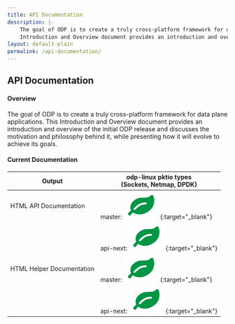 ```yaml
---
title: API Documentation
description: |-
    The goal of ODP is to create a truly cross­-platform framework for data plane applications. This
    Introduction and Overview document provides an introduction and overview of the initial ODP release and discusses the motivation and philosophy behind it, while presenting how it will evolve to achieve its goals.
layout: default-plain
permalink: /api-documentation/
---
```

## API Documentation

#### Overview

The goal of ODP is to create a truly cross­-platform framework for data plane applications. This 
Introduction and Overview document provides an introduction and overview of the initial ODP release and discusses the motivation and philosophy behind it, while presenting how it will evolve to achieve its goals.

#### Current Documentation

| Output | odp-linux pktio types<br />(Sockets, Netmap, DPDK) |
| ------ | -------------------------------------------------- |
| HTML API Documentation | master: [![Leaf Icon](/assets/images/leaf.png)](/api-documentation/master/api/index.html){:target="_blank"} |
|        | api-next: [![Leaf Icon](/assets/images/leaf.png)](/api-documentation/api-next/api/index.html){:target="_blank"} |
| HTML Helper Documentation | master: [![Leaf Icon](/assets/images/leaf.png)](/api-documentation/master/helper-guide/index.html){:target="_blank"} |
|        | api-next: [![Leaf Icon](/assets/images/leaf.png)](/api-documentation/api-next/helper-guide/index.html){:target="_blank"} |
